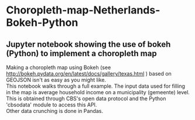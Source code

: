 # Choropleth-map-Netherlands-Bokeh-Python

## Jupyter notebook showing the use of bokeh (Python) to implement a choropleth map
Making a choropleth map using Bokeh (see http://bokeh.pydata.org/en/latest/docs/gallery/texas.html ) based on GEOJSON isn't as easy as you might like.  
This notebook walks through a full example.
The input data used for filling in the map is average household income on a municipality (gemeente) level.  
This is obtained through CBS's open data protocol and the Python 'cbsodata' module to access this API.  
Other data crunching is done in Pandas. 

